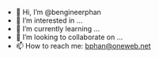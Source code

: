 - 👋 Hi, I’m @bengineerphan
- 👀 I’m interested in ...
- 🌱 I’m currently learning ...
- 💞️ I’m looking to collaborate on ...
- 📫 How to reach me: bphan@oneweb.net

<!---
bengineerphan/bengineerphan is a ✨ special ✨ repository because its `README.md` (this file) appears on your GitHub profile.
You can click the Preview link to take a look at your changes.
--->
